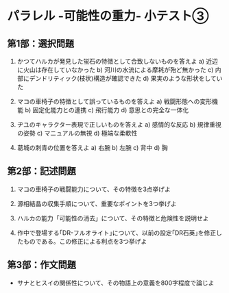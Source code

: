 # パラレル -可能性の重力- 小テスト③
## 第1部：選択問題

1. かつてハルカが発見した蛍石の特徴として合致しないものを答えよ
a) 近辺に火山は存在していなかった
b) 河川の水流による摩耗が殆ど無かった
c) 内部にデンドリティック(枝状)構造が確認できた
d) 果実のような形状をしていた

2. マコの車椅子の特徴として誤っているものを答えよ
a) 戦闘形態への変形機能
b) 固定化能力との連携
c) 飛行能力
d) 意思との完全な一体化

3. ヂユのキャラクター表現で正しいものを答えよ
a) 感情的な反応
b) 規律重視の姿勢
c) マニュアルの無視
d) 極端な柔軟性

4. 葛城の刺青の位置を答えよ
a) 右腕
b) 左腕
c) 背中
d) 胸

## 第2部：記述問題

1. マコの車椅子の戦闘能力について、その特徴を3点挙げよ

2. 源相結晶の収集手順について、重要なポイントを3つ挙げよ

3. ハルカの能力「可能性の消去」について、その特徴と危険性を説明せよ

4. 作中で登場する｢DR-フルオライト｣について、以前の設定｢DR石英｣を修正したものである。この修正による利点を3つ挙げよ

## 第3部：作文問題
- サナとヒスイの関係性について、その物語上の意義を800字程度で論じよ